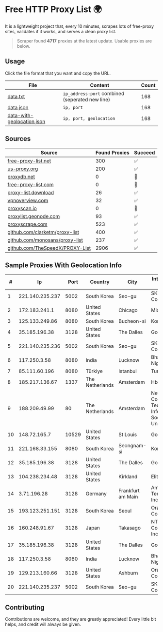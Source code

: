 
# Free HTTP Proxy List 🌍

It is a lightweight project that, every 10 minutes, scrapes lots of free-proxy sites, validates if it works, and serves a clean proxy list.


> Scraper found **4717** proxies at the latest update. Usable proxies are below.

## Usage

Click the file format that you want and copy the URL.


|File|Content|Count|
|----|-------|-----|
|[data.txt](https://raw.githubusercontent.com/themiralay/Proxy-List-World/master/data.txt)|`ip_address:port` combined (seperated new line)|168|
|[data.json](https://raw.githubusercontent.com/themiralay/Proxy-List-World/master/data.json)|`ip, port`|168|
|[data-with-geolocation.json](https://raw.githubusercontent.com/themiralay/Proxy-List-World/master/data-with-geolocation.json)|`ip, port, geolocation`|168|

## Sources

|Source|Found Proxies|Succeed|
|------|-------------|-------|
|[free-proxy-list.net](https://free-proxy-list.net)|300|✅|
|[us-proxy.org](https://www.us-proxy.org)|200|✅|
|[proxydb.net](http://proxydb.net)|0|🚫|
|[free-proxy-list.com](https://free-proxy-list.com/?page=&port=&type%5B%5D=http&type%5B%5D=https&up_time=0&search=Search)|0|🚫|
|[proxy-list.download](https://www.proxy-list.download/HTTP)|26|✅|
|[vpnoverview.com](https://vpnoverview.com/privacy/anonymous-browsing/free-proxy-servers)|32|✅|
|[proxyscan.io](https://www.proxyscan.io)|0|🚫|
|[proxylist.geonode.com](https://proxylist.geonode.com/api/proxy-list?limit=300&page=1&sort_by=lastChecked&sort_type=desc&protocols=http,https)|93|✅|
|[proxyscrape.com](https://api.proxyscrape.com/v2/?request=displayproxies&protocol=http&timeout=10000&country=all&ssl=all&anonymity=all)|523|✅|
|[github.com/clarketm/proxy-list](https://raw.githubusercontent.com/clarketm/proxy-list/master/proxy-list-raw.txt)|400|✅|
|[github.com/monosans/proxy-list](https://raw.githubusercontent.com/monosans/proxy-list/main/proxies/http.txt)|237|✅|
|[github.com/TheSpeedX/PROXY-List](https://raw.githubusercontent.com/TheSpeedX/PROXY-List/master/http.txt)|2906|✅|


## Sample Proxies With Geolocation Info

|#|Ip|Port|Country|City|Internet Service Provider|
|-|--|----|-------|----|-------------------------|
|1|221.140.235.237|5002|South Korea|Seo-gu|SK Broadband Co Ltd|
|2|172.183.241.1|8080|United States|Chicago|Microsoft|
|3|125.133.249.86|8080|South Korea|Bucheon-si|Korea Telecom|
|4|35.185.196.38|3128|United States|The Dalles|Google LLC|
|5|221.140.235.236|5002|South Korea|Seo-gu|SK Broadband Co Ltd|
|6|117.250.3.58|8080|India|Lucknow|Bharat Sanchar Nigam Ltd|
|7|85.111.60.196|8080|Türkiye|Istanbul|TurkTelecom|
|8|185.217.136.67|1337|The Netherlands|Amsterdam|Hbing Limited|
|9|188.209.49.99|80|The Netherlands|Amsterdam|Net Solutions - Consultoria Em Tecnologias De Informacao, Sociedade Unipessoal|
|10|148.72.165.7|10529|United States|St Louis|GoDaddy.com|
|11|221.168.33.155|8080|South Korea|Seongnam-si|Korea Telecom|
|12|35.185.196.38|3128|United States|The Dalles|Google LLC|
|13|104.238.234.48|3128|United States|Kirkland|EliteWork LLC|
|14|3.71.196.28|3128|Germany|Frankfurt am Main|Amazon Technologies Inc.|
|15|193.123.251.151|3128|South Korea|Seoul|Oracle Corporation|
|16|160.248.91.67|3128|Japan|Takasago|NTT PC Communications, Inc.|
|17|35.185.196.38|3128|United States|The Dalles|Google LLC|
|18|117.250.3.58|8080|India|Lucknow|Bharat Sanchar Nigam Ltd|
|19|129.213.160.66|3128|United States|Ashburn|Oracle Corporation|
|20|221.140.235.237|5002|South Korea|Seo-gu|SK Broadband Co Ltd|



## Contributing

Contributions are welcome, and they are greatly appreciated! Every
little bit helps, and credit will always be given.


